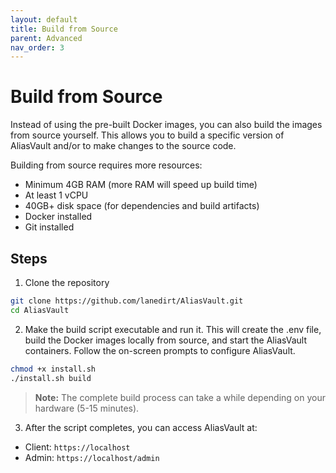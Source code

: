 ```yaml
---
layout: default
title: Build from Source
parent: Advanced
nav_order: 3
---
```


# Build from Source
Instead of using the pre-built Docker images, you can also build the images from source yourself. This allows you to build a specific version of AliasVault and/or to make changes to the source code.

Building from source requires more resources:
- Minimum 4GB RAM (more RAM will speed up build time)
- At least 1 vCPU
- 40GB+ disk space (for dependencies and build artifacts)
- Docker installed
- Git installed

## Steps
1. Clone the repository
```bash
git clone https://github.com/lanedirt/AliasVault.git
cd AliasVault
```
2. Make the build script executable and run it. This will create the .env file, build the Docker images locally from source, and start the AliasVault containers. Follow the on-screen prompts to configure AliasVault.
```bash
chmod +x install.sh
./install.sh build
```
> **Note:** The complete build process can take a while depending on your hardware (5-15 minutes).

3.  After the script completes, you can access AliasVault at:
  - Client: `https://localhost`
  - Admin: `https://localhost/admin`
